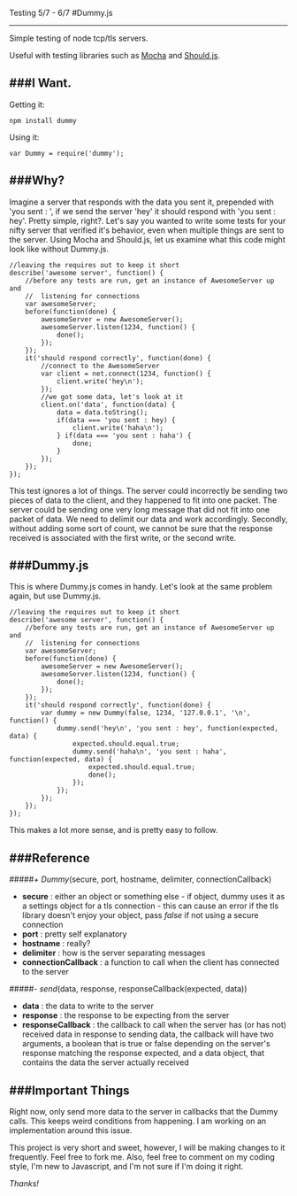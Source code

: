 Testing 5/7 - 6/7
#Dummy.js
* * *
Simple testing of node tcp/tls servers.

Useful with testing libraries such as [Mocha](http://visionmedia.github.com/mocha/) and [Should.js](https://github.com/visionmedia/should.js/).

###I Want.
---
Getting it:
    
    npm install dummy

Using it:

    var Dummy = require('dummy');

###Why?
---
Imagine a server that responds with the data you sent it, prepended with 'you sent : ', if we send the server 'hey' it should respond with 'you sent : hey'. Pretty simple, right?. Let's say you wanted to write some tests for your nifty server that verified it's behavior, even when multiple things are sent to the server. Using Mocha and Should.js, let us examine what this code might look like without Dummy.js.

    //leaving the requires out to keep it short
    describe('awesome server', function() {
        //before any tests are run, get an instance of AwesomeServer up and
        //  listening for connections    
        var awesomeServer;
        before(function(done) {
            awesomeServer = new AwesomeServer();
            awesomeServer.listen(1234, function() {
                done();
            });
        });
        it('should respond correctly', function(done) {
            //connect to the AwesomeServer
            var client = net.connect(1234, function() {
                client.write('hey\n');
            });
            //we got some data, let's look at it
            client.on('data', function(data) {
                data = data.toString();
                if(data === 'you sent : hey) {
                    client.write('haha\n');
                } if(data === 'you sent : haha') {
                    done;
                }
            });
        });
    });

This test ignores a lot of things. The server could incorrectly be sending two pieces of data to the client, and they happened to fit into one packet. The server could be sending one very long message that did not fit into one packet of data. We need to delimit our data and work accordingly. Secondly, without adding some sort of count, we cannot be sure that the response received is associated with the first write, or the second write. 

###Dummy.js
---
This is where Dummy.js comes in handy. Let's look at the same problem again, but use Dummy.js.

    //leaving the requires out to keep it short
    describe('awesome server', function() {
        //before any tests are run, get an instance of AwesomeServer up and
        //  listening for connections    
        var awesomeServer;
        before(function(done) {
            awesomeServer = new AwesomeServer();
            awesomeServer.listen(1234, function() {
                done();
            });
        });
        it('should respond correctly', function(done) {
            var dummy = new Dummy(false, 1234, '127.0.0.1', '\n', function() {
                dummy.send('hey\n', 'you sent : hey', function(expected, data) {
                    expected.should.equal.true;
                    dummy.send('haha\n', 'you sent : haha', function(expected, data) {
                        expected.should.equal.true;
                        done();
                    });
                });
            });
        });
    });

This makes a lot more sense, and is pretty easy to follow.

###Reference
---
#####*+ Dummy*(secure, port, hostname, delimiter, connectionCallback)

* **secure** : either an object or something else - if object, dummy uses it as a settings object for a tls connection - this can cause an error if the tls library doesn't enjoy your object, pass *false* if not using a secure connection
* **port** : pretty self explanatory
* **hostname** : really?
* **delimiter** : how is the server separating messages
* **connectionCallback** : a function to call when the client has connected to the server
    
#####*- send*(data, response, responseCallback(expected, data))

* **data** : the data to write to the server
* **response** : the response to be expecting from the server
* **responseCallback** : the callback to call when the server has (or has not) received data in response to sending data, the callback will have two arguments, a boolean that is true or false depending on the server's response matching the response expected, and a data object, that contains the data the server actually received 
    
###Important Things
---
Right now, only send more data to the server in callbacks that the Dummy calls. This keeps weird  conditions from happening. I am working on an implementation around this issue.

This project is very short and sweet, however, I will be making changes to it frequently. Feel free to fork me. Also, feel free to comment on my coding style, I'm new to Javascript, and I'm not sure if I'm doing it right.

*Thanks!*
